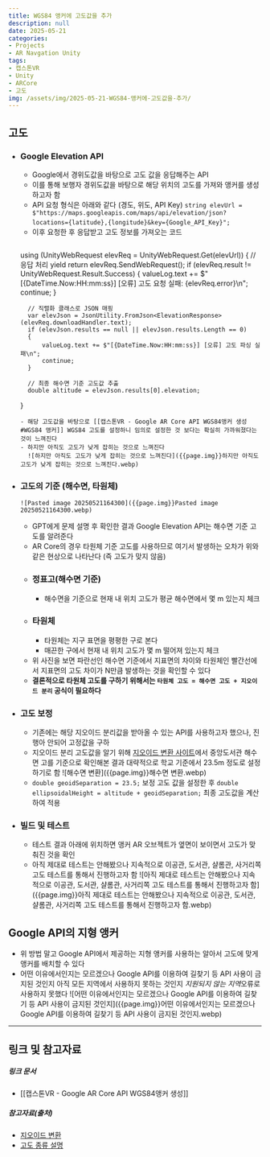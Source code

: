 ```yaml
---
title: WGS84 앵커에 고도값을 추가
description: null
date: 2025-05-21
categories:
- Projects
- AR Navgation Unity
tags:
- 캡스톤VR
- Unity
- ARCore
- 고도
img: /assets/img/2025-05-21-WGS84-앵커에-고도값을-추가/
---
```

## 고도
- ### Google Elevation API
	- Google에서 경위도값을 바탕으로 고도 값을 응답해주는 API
	- 이를 통해 보행자 경위도값을 바탕으로 해당 위치의 고도를 가져와 앵커를 생성하고자 함
	- API 요청 형식은 아래와 같다 (경도, 위도, API Key)
	  `string elevUrl = $"https://maps.googleapis.com/maps/api/elevation/json?locations={latitude},{longitude}&key={Google_API_Key}";`
	  　
	- 이후 요청한 후 응답받고 고도 정보를 가져오는 코드
	  ```cpp
	using (UnityWebRequest elevReq = UnityWebRequest.Get(elevUrl))
	{
	    // 응답 처리
	    yield return elevReq.SendWebRequest();
	    if (elevReq.result != UnityWebRequest.Result.Success)
	    {
	        valueLog.text += $"[{DateTime.Now:HH:mm:ss}] [오류] 고도 요청 실패: {elevReq.error}\n";
	        continue;
	    }
	
	    // 직렬화 클래스로 JSON 매핑
	    var elevJson = JsonUtility.FromJson<ElevationResponse>(elevReq.downloadHandler.text);
	    if (elevJson.results == null || elevJson.results.Length == 0)
	    {
	        valueLog.text += $"[{DateTime.Now:HH:mm:ss}] [오류] 고도 파싱 실패\n";
	        continue;
	    }
	
	    // 최종 해수면 기준 고도값 추출
	    double altitude = elevJson.results[0].elevation;
	}
    ```
	- 해당 고도값을 바탕으로 [[캡스톤VR - Google AR Core API WGS84앵커 생성#WGS84 앵커]] WGS84 고도를 설정하니 임의로 설정한 것 보다는 확실히 가까워졌다는 것이 느껴진다
	- 하지만 아직도 고도가 낮게 잡히는 것으로 느껴진다
	  ![하지만 아직도 고도가 낮게 잡히는 것으로 느껴진다]({{page.img}}하지만 아직도 고도가 낮게 잡히는 것으로 느껴진다.webp)
- ### 고도의 기준 (해수면, 타원체)
	  ![Pasted image 20250521164300]({{page.img}}Pasted image 20250521164300.webp)
	- GPT에게 문제 설명 후 확인한 결과 Google Elevation API는 해수면 기준 고도를 알려준다
	- AR Core의 경우 타원체 기준 고도를 사용하므로 여기서 발생하는 오차가 위와 같은 현상으로 나타난다 (즉 고도가 맞지 않음)
	- ### 정표고(해수면 기준)
		- 해수면을 기준으로 현재 내 위치 고도가 평균 해수면에서 몇 m 있는지 체크
	- ### 타원체
		- 타원체는 지구 표면을 평평한 구로 본다
		- 매끈한 구에서 현재 내 위치 고도가 몇 m 떨어져 있는지 체크
	- 위 사진을 보면 파란선인 해수면 기준에서 지표면의 차이와 타원체인 빨간선에서 지표면의 고도 차이가 N만큼 발생하는 것을 확인할 수 있다
	- **결론적으로 타원체 고도를 구하기 위해서는 `타원체 고도 = 해수면 고도 + 지오이드 분리` 공식이 필요하다**
- ### 고도 보정
	- 기존에는 해당 지오이드 분리값을 받아올 수 있는 API를 사용하고자 했으나, 진행아 안되어 고정값을 구하
	- 지오이드 분리 고도값을 알기 위해  [지오이드 변환 사이트](https://geographiclib.sourceforge.io/cgi-bin/GeoidEval)에서 중앙도서관 해수면 고를 기준으로 확인해본 결과 대략적으로 학교 기준에서 23.5m 정도로 설정하기로 함
	  ![해수면 변환]({{page.img}}해수면 변환.webp)
	- `double geoidSeparation = 23.5;` 보정 고도 값을 설정한 후 
	  `double ellipsoidalHeight = altitude + geoidSeparation;` 최종 고도값을 계산하여 적용
- ### 빌드 및 테스트
	- 테스트 결과 아래에 위치하면 앵커 AR 오브젝트가 옆면이 보이면서 고도가 맞춰진 것을 확인
	- 아직 제대로 테스트는 안해봤으나 지속적으로 이공관, 도서관, 샬롬관, 사거리쪽 고도 테스트를 통해서 진행하고자 함
	  ![아직 제대로 테스트는 안해봤으나 지속적으로 이공관, 도서관, 샬롬관, 사거리쪽 고도 테스트를 통해서 진행하고자 함]({{page.img}}아직 제대로 테스트는 안해봤으나 지속적으로 이공관, 도서관, 샬롬관, 사거리쪽 고도 테스트를 통해서 진행하고자 함.webp)

## Google API의 지형 앵커
- 위 방법 말고 Google API에서 제공하는 지형 앵커를 사용하는 알아서 고도에 맞게 앵커를 배치할 수 있다
- 어떤 이유에서인지는 모르겠으나 Google API를 이용하여 길찾기 등 API 사용이 금지된 것인지 아직 모든 지역에서 사용하지 못하는 것인지 *지원되지 않는 지역*오류로 사용하지 못했다
  ![어떤 이유에서인지는 모르겠으나 Google API를 이용하여 길찾기 등 API 사용이 금지된 것인지]({{page.img}}어떤 이유에서인지는 모르겠으나 Google API를 이용하여 길찾기 등 API 사용이 금지된 것인지.webp)

---
## 링크 및 참고자료

##### 링크 문서
- [[캡스톤VR - Google AR Core API WGS84앵커 생성]]



##### 참고자료(출처)
- [지오이드 변환](https://geographiclib.sourceforge.io/cgi-bin/GeoidEval)
- [고도 종류 설명](https://clouds-daily.tistory.com/124)



